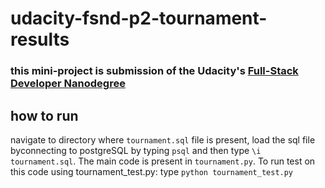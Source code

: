 # udacity-fsnd-p2-tournament-results

### this mini-project is submission of the Udacity's [Full-Stack Developer Nanodegree](https://www.udacity.com/course/nd004)

## how to run
navigate to directory where `tournament.sql` file is present, 
load the sql file byconnecting to postgreSQL by typing `psql` and then type `\i tournament.sql`.
The main code is present in `tournament.py`. To run test on this code using tournament_test.py:  type `python tournament_test.py`
